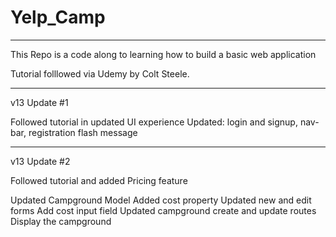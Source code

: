 # Yelp_Camp

---

This Repo is a code along to learning how to build a basic web application

Tutorial folllowed via Udemy by Colt Steele.

---

v13 Update #1

Followed tutorial in updated UI experience
Updated: login and signup, nav-bar, registration flash message

---

v13 Update #2

Followed tutorial and added Pricing feature

Updated Campground Model
	Added cost property
Updated new and edit forms
	Add cost input field
Updated campground create and update routes
Display the campground
